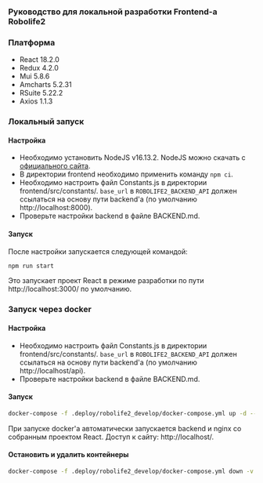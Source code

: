 ### Руководство для локальной разработки Frontend-a Robolife2

### Платформа

- React 18.2.0
- Redux 4.2.0
- Mui 5.8.6
- Amcharts 5.2.31
- RSuite 5.22.2
- Axios 1.1.3

### Локальный запуск
#### Настройка
- Необходимо установить NodeJS v16.13.2. NodeJS можно скачать с [официального сайта](https://nodejs.org/ru/download/).
- В директории frontend необходимо применить команду ```npm ci```.
- Необходимо настроить файл Constants.js в директории frontend/src/constants/. `base_url` в `ROBOLIFE2_BACKEND_API` должен ссылаться на основу пути backend'а (по умолчанию http://localhost:8000).
- Проверьте настройки backend в файле BACKEND.md.

#### Запуск
После настройки запускается следующей командой:
```bash
npm run start
```
Это запускает проект React в режиме разработки по пути http://localhost:3000/ по умолчанию.

### Запуск через docker
#### Настройка
- Необходимо настроить файл Constants.js в директории frontend/src/constants/. `base_url` в `ROBOLIFE2_BACKEND_API` должен ссылаться на основу пути backend'а (по умолчанию http://localhost/api).
- Проверьте настройки backend в файле BACKEND.md.

#### Запуск
```bash
docker-compose -f .deploy/robolife2_develop/docker-compose.yml up -d --build
```

При запуске docker'а автоматически запускается backend и nginx со собранным проектом React. Доступ к сайту: http://localhost/.

#### Остановить и удалить контейнеры
```bash
docker-compose -f .deploy/robolife2_develop/docker-compose.yml down -v
```
